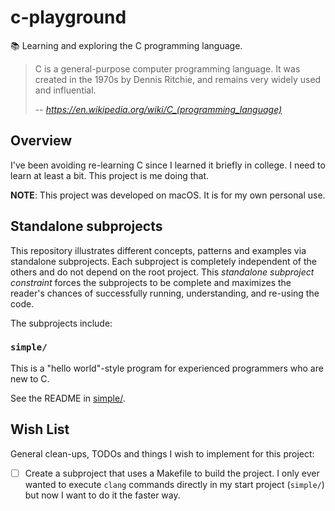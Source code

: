 # c-playground

📚 Learning and exploring the C programming language.

> C is a general-purpose computer programming language. It was created in the 1970s by Dennis Ritchie, and remains very
> widely used and influential.
>
> -- <cite> https://en.wikipedia.org/wiki/C_(programming_language) </cite>


## Overview

I've been avoiding re-learning C since I learned it briefly in college. I need to learn at least a bit. This project is
me doing that.

**NOTE**: This project was developed on macOS. It is for my own personal use.


## Standalone subprojects

This repository illustrates different concepts, patterns and examples via standalone subprojects. Each subproject is
completely independent of the others and do not depend on the root project. This _standalone subproject constraint_
forces the subprojects to be complete and maximizes the reader's chances of successfully running, understanding, and
re-using the code.

The subprojects include:

### `simple/`

This is a "hello world"-style program for experienced programmers who are new to C.

See the README in [simple/](simple/).


## Wish List

General clean-ups, TODOs and things I wish to implement for this project:

* [ ] Create a subproject that uses a Makefile to build the project. I only ever wanted to execute `clang` commands
  directly in my start project (`simple/`) but now I want to do it the faster way.